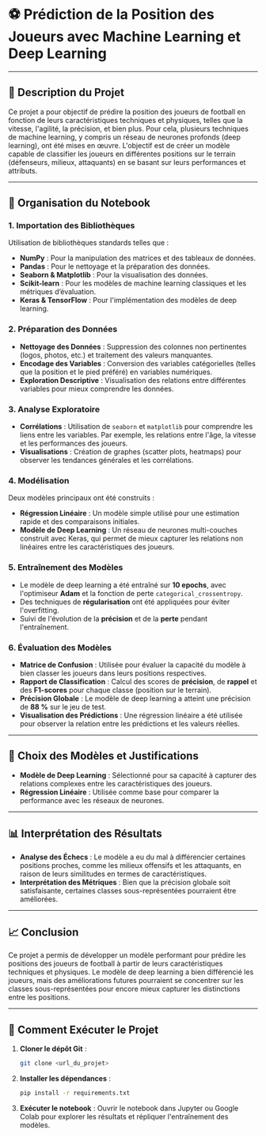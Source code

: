 # ⚽ Prédiction de la Position des Joueurs avec Machine Learning et Deep Learning

---

## 📝 Description du Projet

Ce projet a pour objectif de prédire la position des joueurs de football en fonction de leurs caractéristiques techniques et physiques, telles que la vitesse, l'agilité, la précision, et bien plus. Pour cela, plusieurs techniques de machine learning, y compris un réseau de neurones profonds (deep learning), ont été mises en œuvre. L'objectif est de créer un modèle capable de classifier les joueurs en différentes positions sur le terrain (défenseurs, milieux, attaquants) en se basant sur leurs performances et attributs.

---

## 📂 Organisation du Notebook

### 1. Importation des Bibliothèques

Utilisation de bibliothèques standards telles que :
- **NumPy** : Pour la manipulation des matrices et des tableaux de données.
- **Pandas** : Pour le nettoyage et la préparation des données.
- **Seaborn & Matplotlib** : Pour la visualisation des données.
- **Scikit-learn** : Pour les modèles de machine learning classiques et les métriques d’évaluation.
- **Keras & TensorFlow** : Pour l'implémentation des modèles de deep learning.

### 2. Préparation des Données

- **Nettoyage des Données** : Suppression des colonnes non pertinentes (logos, photos, etc.) et traitement des valeurs manquantes.
- **Encodage des Variables** : Conversion des variables catégorielles (telles que la position et le pied préféré) en variables numériques.
- **Exploration Descriptive** : Visualisation des relations entre différentes variables pour mieux comprendre les données.

### 3. Analyse Exploratoire

- **Corrélations** : Utilisation de `seaborn` et `matplotlib` pour comprendre les liens entre les variables. Par exemple, les relations entre l'âge, la vitesse et les performances des joueurs.
- **Visualisations** : Création de graphes (scatter plots, heatmaps) pour observer les tendances générales et les corrélations.

### 4. Modélisation

Deux modèles principaux ont été construits :
- **Régression Linéaire** : Un modèle simple utilisé pour une estimation rapide et des comparaisons initiales.
- **Modèle de Deep Learning** : Un réseau de neurones multi-couches construit avec Keras, qui permet de mieux capturer les relations non linéaires entre les caractéristiques des joueurs.

### 5. Entraînement des Modèles

- Le modèle de deep learning a été entraîné sur **10 epochs**, avec l'optimiseur **Adam** et la fonction de perte `categorical_crossentropy`.
- Des techniques de **régularisation** ont été appliquées pour éviter l'overfitting.
- Suivi de l'évolution de la **précision** et de la **perte** pendant l'entraînement.

### 6. Évaluation des Modèles

- **Matrice de Confusion** : Utilisée pour évaluer la capacité du modèle à bien classer les joueurs dans leurs positions respectives.
- **Rapport de Classification** : Calcul des scores de **précision**, de **rappel** et des **F1-scores** pour chaque classe (position sur le terrain).
- **Précision Globale** : Le modèle de deep learning a atteint une précision de **88 %** sur le jeu de test.
- **Visualisation des Prédictions** : Une régression linéaire a été utilisée pour observer la relation entre les prédictions et les valeurs réelles.

---

## 🤖 Choix des Modèles et Justifications

- **Modèle de Deep Learning** : Sélectionné pour sa capacité à capturer des relations complexes entre les caractéristiques des joueurs.
- **Régression Linéaire** : Utilisée comme base pour comparer la performance avec les réseaux de neurones.

---

## 📊 Interprétation des Résultats

- **Analyse des Échecs** : Le modèle a eu du mal à différencier certaines positions proches, comme les milieux offensifs et les attaquants, en raison de leurs similitudes en termes de caractéristiques.
- **Interprétation des Métriques** : Bien que la précision globale soit satisfaisante, certaines classes sous-représentées pourraient être améliorées.

---

## 📈 Conclusion

Ce projet a permis de développer un modèle performant pour prédire les positions des joueurs de football à partir de leurs caractéristiques techniques et physiques. Le modèle de deep learning a bien différencié les joueurs, mais des améliorations futures pourraient se concentrer sur les classes sous-représentées pour encore mieux capturer les distinctions entre les positions.

---

## 🚀 Comment Exécuter le Projet

1. **Cloner le dépôt Git** :
   ```bash
   git clone <url_du_projet>
2. **Installer les dépendances** :
   ```bash
   pip install -r requirements.txt
3. **Exécuter le notebook** : 
Ouvrir le notebook dans Jupyter ou Google Colab pour explorer les résultats et répliquer l'entraînement des modèles.

